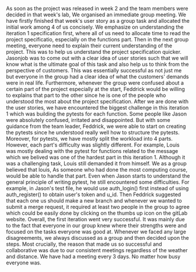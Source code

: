 As soon as the project was released in week 2 and the team members were decided in that week's lab, We organised an immediate group meeting. We have firstly finished that week's user story as a group task and allocated the initial work among 4 of us concisely. We emphasize on understanding the iteration 1 specification first, where all of us need to allocate time to read the project specificatio, especially on the functions part. Then in the next group meeting, everyone need to explain their current understanding of the project. This was to help us understand the project specification quicker. Jasonjob was to come out with a clear idea of user stories such that we will know what is the ultimate goal of this task and also help us to think from the perspective of customers. This was essentially successful as not just me but everyone in the group had a clear idea of what the customers' demands were in real life. Furthermore, whenever the group were confused about a certain part of the project especially at the start, Feddrick would be willing to explains that part to the other since he is one of the people who understood the most about the project specification. After we are done with the user stories, we have encountered the biggest challenge in this iteration 1 which was building the pytests for each function. Some people like Jason were absolutely confused, irritated and disappointed. But with some guidance from the team leader, Feddrick, we were able to start on creating the pytests since he understood really well how to structure the pytests. Moreover, for pytests, we have mostly split the workload into 4  parts. However, each part's difficulty was slightly different. For example, Louis was mostly dealing with the pytest for functions related to the message which we belived was one of the hardest part in this iteration 1. Although it was a challenging task, Louis still demanded it from himself. We as a group believed that louis, As someone who had done the most computing course, would be able to handle that part. Even when Jason starts to understand the general principle of writing pytest, he still encountered some difficulties. For example, in Jason's test file, he would use auth_login() first instead of using auth_register() to obtain user's token and u_id. Then Feddrick suggested that each one us should make a new branch and whenever we wanted to submit a merge request, it required at least two people in the group to agree which could be easily done by clicking on the thumbs up icon on the gitLab website. Overall, the first iteration went very successful. It was mainly due to the fact that everyone in our group knew where their strengths were and focused on the tasks everyone was good at. Whenever we faced any large disagreements, we always discussed as a group and then decided upon the steps. Most crucially, the reason that made us so successful and collaborative was due to our consistent meetings regardless of the weather and distance. We have had a meeting every 3 days. No matter how busy everyone was. 
